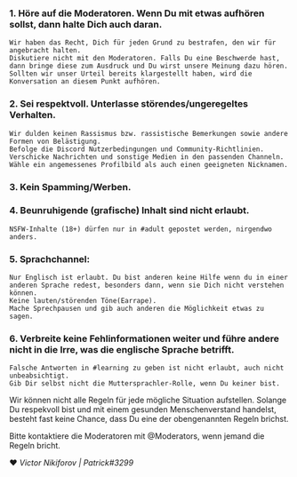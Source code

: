 

### 1.  Höre auf die Moderatoren. Wenn Du mit etwas aufhören sollst, dann halte Dich auch daran.

    Wir haben das Recht, Dich für jeden Grund zu bestrafen, den wir für angebracht halten.
    Diskutiere nicht mit den Moderatoren. Falls Du eine Beschwerde hast, dann bringe diese zum Ausdruck und Du wirst unsere Meinung dazu hören. 
    Sollten wir unser Urteil bereits klargestellt haben, wird die Konversation an diesem Punkt aufhören.

### 2.  Sei respektvoll. Unterlasse störendes/ungeregeltes Verhalten.

    Wir dulden keinen Rassismus bzw. rassistische Bemerkungen sowie andere Formen von Belästigung.
    Befolge die Discord Nutzerbedingungen und Community-Richtlinien.
    Verschicke Nachrichten und sonstige Medien in den passenden Channeln.
    Wähle ein angemessenes Profilbild als auch einen geeigneten Nicknamen.

### 3.  Kein Spamming/Werben.

### 4.  Beunruhigende (grafische) Inhalt sind nicht erlaubt.

    NSFW-Inhalte (18+) dürfen nur in #adult gepostet werden, nirgendwo anders.

### 5.  Sprachchannel:

    Nur Englisch ist erlaubt. Du bist anderen keine Hilfe wenn du in einer anderen Sprache redest, besonders dann, wenn sie Dich nicht verstehen können.
    Keine lauten/störenden Töne(Earrape).
    Mache Sprechpausen und gib auch anderen die Möglichkeit etwas zu sagen.

### 6.  Verbreite keine Fehlinformationen weiter und führe andere nicht in die Irre, was die englische Sprache betrifft.

    Falsche Antworten in #learning zu geben ist nicht erlaubt, auch nicht unbeabsichtigt.
    Gib Dir selbst nicht die Muttersprachler-Rolle, wenn Du keiner bist.

Wir können nicht alle Regeln für jede mögliche Situation aufstellen. Solange Du respekvoll bist und mit einem gesunden Menschenverstand handelst, besteht fast keine Chance, dass Du eine der obengenannten Regeln brichst.

Bitte kontaktiere die Moderatoren mit @Moderators, wenn jemand die Regeln bricht.


❤️ _Victor Nikiforov | Patrick#3299_